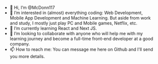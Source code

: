 - 👋 Hi, I’m @McDonn117
- 👀 I’m interested in (almost) everything coding: Web Development, Mobile App Development and Machine Learning. But aside from work and study, I mostly just play PC and Mobile games, Netflix, etc.
- 🌱 I’m currently learning React and Next JS.
- 💞️ I’m looking to collaborate with anyone who will help me with my learning journey and become a full-time front-end developer at a good company.
- 📫 How to reach me: You can message me here on Github and I'll send you more details.

<!---
McDonn117/McDonn117 is a ✨ special ✨ repository because its `README.md` (this file) appears on your GitHub profile.
You can click the Preview link to take a look at your changes.
--->
